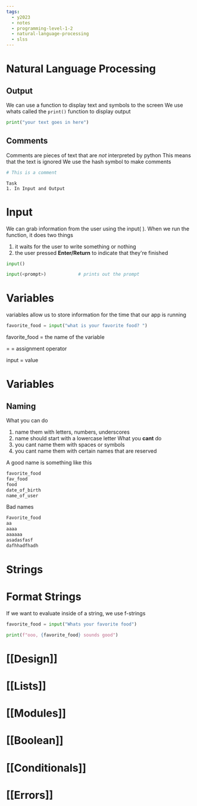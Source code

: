 ```yaml
---
tags:
  - y2023
  - notes
  - programming-level-1-2
  - natural-language-processing
  - slss
---
```

# Natural Language Processing

## Output 
We can use a function to display text and symbols to the screen
We use whats called the `print()` function to display output 

```python
print("your text goes in here")
```


## Comments
Comments are pieces of text that are *not* interpreted by python
This means that the text is ignored 
We use the hash symbol to make comments
```python
# This is a comment
```

	Task
	1. In Input and Output



# Input
We can grab information from the user using the input( ).
When we run the function, it does two things
1. it waits for the user to write something or nothing
2. the user pressed **Enter/Return** to indicate that they're finished

```Python
input()

input(<prompt>)            # prints out the prompt
```

# Variables
variables allow us to store information for the time that our app is running

```python
favorite_food = input("what is your favorite food? ")
```


favorite_food = the name of the variable

= = assignment operator

input = value

# Variables

## Naming
What you can do
1. name them with letters, numbers, underscores
2. name should start with a lowercase letter
What you **cant** do
1. you cant name them with spaces or symbols
2. you cant name them with certain names that are reserved

A good name is something like this

```python
favorite_food
fav_food
food
date_of_birth
name_of_user

```

Bad names 
```python
Favorite_food
aa
aaaa
aaaaaa
asadasfasf
dafhhadfhadh
```







# Strings

# Format Strings

If we want to evaluate inside of a string, we use f-strings

```python
favorite_food = input("Whats your favorite food")

print(f"ooo, {favorite_food} sounds good")
```

# [[Design]]
# [[Lists]]

# [[Modules]]

# [[Boolean]]

# [[Conditionals]]

# [[Errors]]

